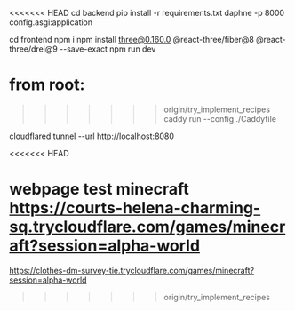<<<<<<< HEAD
cd backend
pip install -r requirements.txt
daphne -p 8000 config.asgi:application


cd frontend
npm i
npm install three@0.160.0 @react-three/fiber@8 @react-three/drei@9 --save-exact
npm run dev


from root:
=======
>>>>>>> origin/try_implement_recipes
caddy run --config ./Caddyfile

cloudflared tunnel --url http://localhost:8080


<<<<<<< HEAD


webpage test minecraft
https://courts-helena-charming-sq.trycloudflare.com/games/minecraft?session=alpha-world
=======
https://clothes-dm-survey-tie.trycloudflare.com/games/minecraft?session=alpha-world
>>>>>>> origin/try_implement_recipes
